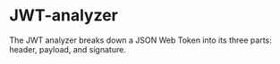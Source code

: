 # JWT-analyzer
The JWT analyzer breaks down a JSON Web Token into its three parts: header, payload, and signature. 
